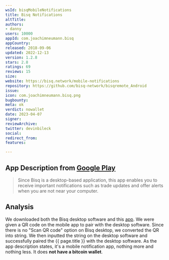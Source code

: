 ```yaml
---
wsId: bisqMobileNotifications
title: Bisq Notifications
altTitle: 
authors:
- danny 
users: 10000
appId: com.joachimneumann.bisq
appCountry: 
released: 2018-09-06
updated: 2022-12-13
version: 1.2.8
stars: 2.8
ratings: 69
reviews: 15
size: 
website: https://bisq.network/mobile-notifications
repository: https://github.com/bisq-network/bisqremote_Android
issue: 
icon: com.joachimneumann.bisq.png
bugbounty: 
meta: ok
verdict: nowallet
date: 2023-04-07
signer: 
reviewArchive: 
twitter: devinbileck
social: 
redirect_from: 
features: 

---
```


## App Description from [Google Play](https://play.google.com/store/apps/details?id=com.joachimneumann.bisq) 

> Since Bisq is a desktop-based application, this app enables you to receive important notifications such as trade updates and offer alerts when you are not near your computer.

## Analysis 

We downloaded both the Bisq desktop software and this [app](https://twitter.com/BitcoinWalletz/status/1644225454768021504). We were given a QR code on the mobile app to pair with the desktop software. Since there is no "Scan QR code" option on Bisq desktop, we converted the QR into string. We then inputted the string on the desktop software and successfully paired the {{ page.title }} with the desktop software. As the app description states, it's a mobile notification app, nothing more and nothing less. It does **not have a bitcoin wallet**. 

